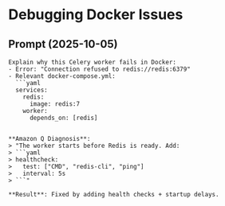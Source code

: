 # Debugging Docker Issues  

## **Prompt** (2025-10-05)  

```text
Explain why this Celery worker fails in Docker:  
- Error: "Connection refused to redis://redis:6379"  
- Relevant docker-compose.yml:  
  ```yaml
  services:
    redis:
      image: redis:7
    worker:
      depends_on: [redis]
  ```

```

**Amazon Q Diagnosis**:  
> "The worker starts before Redis is ready. Add:  
> ```yaml
> healthcheck:
>   test: ["CMD", "redis-cli", "ping"]  
>   interval: 5s
> ```"

**Result**: Fixed by adding health checks + startup delays.
